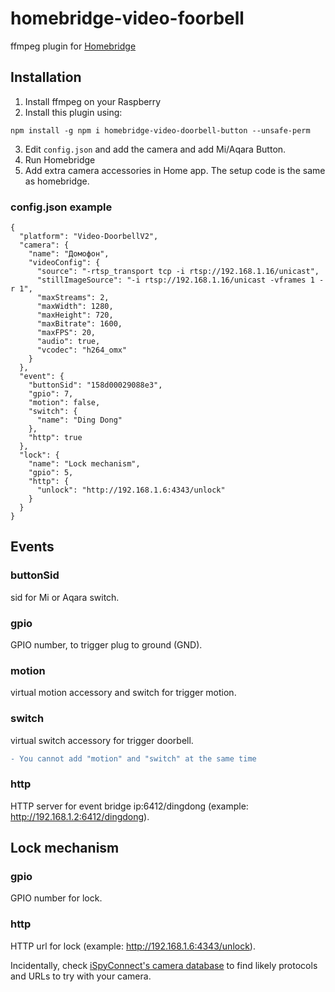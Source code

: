 # homebridge-video-foorbell

ffmpeg plugin for [Homebridge](https://github.com/nfarina/homebridge)

## Installation

1. Install ffmpeg on your Raspberry
2. Install this plugin using:

```
npm install -g npm i homebridge-video-doorbell-button --unsafe-perm
```

3. Edit `config.json` and add the camera and add Mi/Aqara Button.
4. Run Homebridge
5. Add extra camera accessories in Home app. The setup code is the same as homebridge.

### config.json example

```
{
  "platform": "Video-DoorbellV2",
  "camera": {
    "name": "Домофон",
    "videoConfig": {
      "source": "-rtsp_transport tcp -i rtsp://192.168.1.16/unicast",
      "stillImageSource": "-i rtsp://192.168.1.16/unicast -vframes 1 -r 1",
      "maxStreams": 2,
      "maxWidth": 1280,
      "maxHeight": 720,
      "maxBitrate": 1600,
      "maxFPS": 20,
      "audio": true,
      "vcodec": "h264_omx"
    }
  },
  "event": {
    "buttonSid": "158d00029088e3",
    "gpio": 7,
    "motion": false,
    "switch": {
      "name": "Ding Dong"
    },
    "http": true
  },
  "lock": {
    "name": "Lock mechanism",
    "gpio": 5,
    "http": {
      "unlock": "http://192.168.1.6:4343/unlock"
    }
  }
}
```

## Events

### buttonSid

sid for Mi or Aqara switch.

### gpio

GPIO number, to trigger plug to ground (GND).

### motion

virtual motion accessory and switch for trigger motion.

### switch

virtual switch accessory for trigger doorbell.

```diff
- You cannot add "motion" and "switch" at the same time
```

### http

HTTP server for event bridge ip:6412/dingdong (example: http://192.168.1.2:6412/dingdong).

## Lock mechanism

### gpio

GPIO number for lock.

### http

HTTP url for lock (example: http://192.168.1.6:4343/unlock).

Incidentally, check [iSpyConnect's camera database](https://www.ispyconnect.com/sources.aspx) to find likely protocols and URLs to try with your camera.
